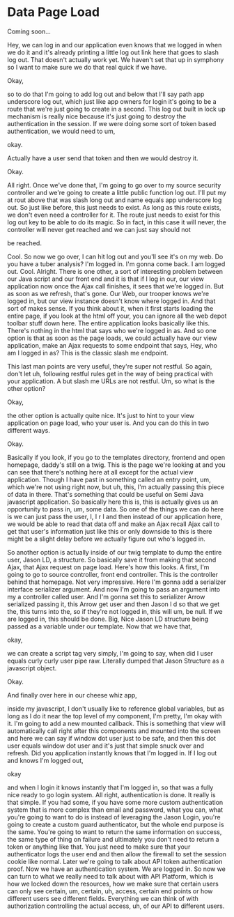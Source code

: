 # Data Page Load

Coming soon...

Hey, we can log in and our application even knows that we logged in when we do it and it's already printing a little log out link here that goes to slash log out. That doesn't actually work yet. We haven't set that up in symphony so I want to make sure we do that real quick if we have.

Okay,

so to do that I'm going to add log out and below that I'll say path app underscore log out, which just like app owners for login it's going to be a route that we're just going to create in a second. This log out built in lock up mechanism is really nice because it's just going to destroy the authentication in the session. If we were doing some sort of token based authentication, we would need to um,

okay.

Actually have a user send that token and then we would destroy it.

Okay.

All right. Once we've done that, I'm going to go over to my source security controller and we're going to create a little public function log out. I'll put my at rout above that was slash long out and name equals app underscore log out. So just like before, this just needs to exist. As long as this route exists, we don't even need a controller for it. The route just needs to exist for this log out key to be able to do its magic. So in fact, in this case it will never, the controller will never get reached and we can just say should not

be reached.

Cool. So now we go over, I can hit log out and you'll see it's on my web. Do you have a tuber analysis? I'm logged in. I'm gonna come back. I am logged out. Cool. Alright. There is one other, a sort of interesting problem between our Java script and our front end and it is that if I log in our, our view application now once the Ajax call finishes, it sees that we're logged in. But as soon as we refresh, that's gone. Our Web, our trooper knows we're logged in, but our view instance doesn't know where logged in. And that sort of makes sense. If you think about it, when it first starts loading the entire page, if you look at the html off your, you can ignore all the web depot toolbar stuff down here. The entire application looks basically like this. There's nothing in the html that says who we're logged in as. And so one option is that as soon as the page loads, we could actually have our view application, make an Ajax requests to some endpoint that says, Hey, who am I logged in as? This is the classic slash me endpoint.

This last man points are very useful, they're super not restful. So again, don't let uh, following restful rules get in the way of being practical with your application. A but slash me URLs are not restful. Um, so what is the other option?

Okay,

the other option is actually quite nice. It's just to hint to your view application on page load, who your user is. And you can do this in two different ways.

Okay.

Basically if you look, if you go to the templates directory, frontend and open homepage, daddy's still on a twig. This is the page we're looking at and you can see that there's nothing here at all except for the actual view application. Though I have past in something called an entry point, um, which we're not using right now, but uh, this, I'm actually passing this piece of data in there. That's something that could be useful on Semi Java javascript application. So basically here this is, this is actually gives us an opportunity to pass in, um, some data. So one of the things we can do here is we can just pass the user, I, I r I and then instead of our application here, we would be able to read that data off and make an Ajax recall Ajax call to get that user's information just like this or only downside to this is there might be a slight delay before we actually figure out who's logged in.

So another option is actually inside of our twig template to dump the entire user, Jason LD, a structure. So basically save it from making that second Ajax, that Ajax request on page load. Here's how this looks. A first, I'm going to go to source controller, front end controller. This is the controller behind that homepage. Not very impressive. Here I'm gonna add a serializer interface serializer argument. And now I'm going to pass an argument into my a controller called user. And I'm gonna set this to serializer Arrow serialized passing it, this Arrow get user and then Jason l d so that we get the, this turns into the, so if they're not logged in, this will um, be null. If we are logged in, this should be done. Big, Nice Jason LD structure being passed as a variable under our template. Now that we have that,

okay,

we can create a script tag very simply, I'm going to say, when did I user equals curly curly user pipe raw. Literally dumped that Jason Structure as a javascript object.

Okay.

And finally over here in our cheese whiz app,

inside my javascript, I don't usually like to reference global variables, but as long as I do it near the top level of my component, I'm pretty, I'm okay with it. I'm going to add a new mounted callback. This is something that view will automatically call right after this components and mounted into the screen and here we can say if window dot user just to be safe, and then this dot user equals window dot user and it's just that simple snuck over and refresh. Did you application instantly knows that I'm logged in. If I log out and knows I'm logged out,

okay

and when I login it knows instantly that I'm logged in, so that was a fully nice ready to go login system. All right, authentication is done. It really is that simple. If you had some, if you have some more custom authentication system that is more complex than email and password, what you can, what you're going to want to do is instead of leveraging the Jason Login, you're going to create a custom guard authenticator, but the whole end purpose is the same. You're going to want to return the same information on success, the same type of thing on failure and ultimately you don't need to return a token or anything like that. You just need to make sure that your authenticator logs the user end and then allow the firewall to set the session cookie like normal. Later we're going to talk about API token authentication proof. Now we have an authentication system. We are logged in. So now we can turn to what we really need to talk about with API Platform, which is how we locked down the resources, how we make sure that certain users can only see certain, um, certain, uh, access, certain end points or how different users see different fields. Everything we can think of with authorization controlling the actual access, uh, of our API to different users.